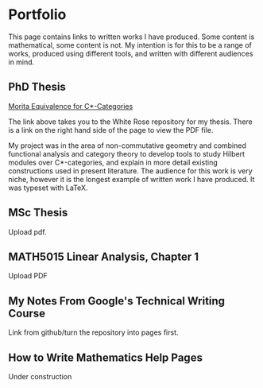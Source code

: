# Portfolio
This page contains links to written works I have produced. Some content is mathematical, some content is not. My intention is for this to be a range of works, produced using different tools, and written with different audiences in mind.

## PhD Thesis
[Morita Equivalence for C*-Categories](https://etheses.whiterose.ac.uk/32345/) 

The link above takes you to the White Rose repository for my thesis. There is a link on the right hand side of the page to view the PDF file. 

My project was in the  area of non-commutative geometry and combined functional analysis and category theory to develop tools to study Hilbert modules over C*-categories, and explain in more detail existing constructions used in present literature. The audience for this work is very niche, however it is the longest example of written work I have produced. It was typeset with LaTeX.

## MSc Thesis
Upload pdf.

## MATH5015 Linear Analysis, Chapter 1
Upload PDF

## My Notes From Google's Technical Writing Course
Link from github/turn the repository into pages first.

## How to Write Mathematics Help Pages
Under construction

